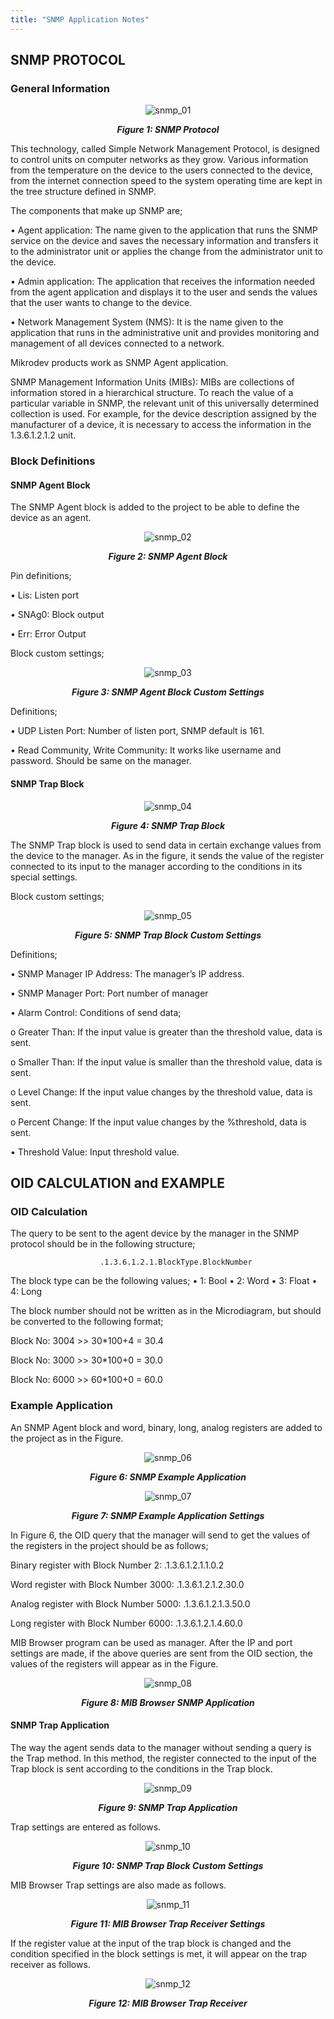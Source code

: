 ```yaml
---
title: "SNMP Application Notes"
---
```


## SNMP PROTOCOL

### General Information

<center>

![snmp_01](/img/snmp_01.png)
***<center>Figure 1: SNMP Protocol</center>***

</center>

This technology, called Simple Network Management Protocol, is designed to control units on computer networks as they grow. Various information from the temperature on the device to the users connected to the device, from the internet connection speed to the system operating time are kept in the tree structure defined in SNMP.

The components that make up SNMP are;

•	Agent application: The name given to the application that runs the SNMP service on the device and saves the necessary information and transfers it to the administrator unit or applies the change from the administrator unit to the device.

•	Admin application: The application that receives the information needed from the agent application and displays it to the user and sends the values that the user wants to change to the device.

•	Network Management System (NMS): It is the name given to the application that runs in the administrative unit and provides monitoring and management of all devices connected to a network.

Mikrodev products work as SNMP Agent application.

SNMP Management Information Units (MIBs): MIBs are collections of information stored in a hierarchical structure. To reach the value of a particular variable in SNMP, the relevant unit of this universally determined collection is used. For example, for the device description assigned by the manufacturer of a device, it is necessary to access the information in the 1.3.6.1.2.1.2 unit.

### Block Definitions

#### SNMP Agent Block 

The SNMP Agent block is added to the project to be able to define the device as an agent.

<center>

![snmp_02](/img/snmp_02.png)
***<center>Figure 2: SNMP Agent Block</center>***

</center>

Pin definitions;

  •	Lis: Listen port
  
  •	SNAg0: Block output
  
  • Err: Error Output  

Block custom settings;

<center>

![snmp_03](/img/snmp_03.png)
***<center>Figure 3: SNMP Agent Block Custom Settings</center>***

</center>

Definitions;

•	UDP Listen Port: Number of listen port, SNMP default is 161.

•	Read Community, Write Community: It works like username and password. Should be same on the manager.

#### SNMP Trap Block

<center>

![snmp_04](/img/snmp_04.png)
***<center>Figure 4: SNMP Trap Block</center>***

</center>

The SNMP Trap block is used to send data in certain exchange values from the device to the manager. As in the figure, it sends the value of the register connected to its input to the manager according to the conditions in its special settings.

Block custom settings;

<center>

![snmp_05](/img/snmp_05.png)
***<center>Figure 5: SNMP Trap Block Custom Settings</center>***

</center>

Definitions;

•	SNMP Manager IP Address: The manager’s IP address.

•	SNMP Manager Port: Port number of manager

•	Alarm Control: Conditions of send data;

   o	Greater Than: If the input value is greater than the threshold value, data is sent.
   
   o	Smaller Than: If the input value is smaller than the threshold value, data is sent.
   
   o	Level Change: If the input value changes by the threshold value, data is sent.
   
   o	Percent Change: If the input value changes by the %threshold, data is sent.
   
•   Threshold Value: Input threshold value.

## OID CALCULATION and EXAMPLE 

### OID Calculation

The query to be sent to the agent device by the manager in the SNMP protocol should be in the following structure;

                        .1.3.6.1.2.1.BlockType.BlockNumber 


The block type can be the following values;
•	1: Bool
•	2: Word
•	3: Float
•	4: Long

The block number should not be written as in the Microdiagram, but should be converted to the following format;

Block No: 3004 >> 30*100+4 = 30.4 

Block No: 3000 >> 30*100+0 = 30.0
 
Block No: 6000 >> 60*100+0 = 60.0

### Example Application

An SNMP Agent block and word, binary, long, analog registers are added to the project as in the Figure.

<center>

![snmp_06](/img/snmp_06.png)
***<center>Figure 6: SNMP Example Application</center>***

</center>

<center>

![snmp_07](/img/snmp_07.png)
***<center>Figure 7: SNMP Example Application Settings</center>***

</center>

In Figure 6, the OID query that the manager will send to get the values of the registers in the project should be as follows;

Binary register with Block Number 2: .1.3.6.1.2.1.1.0.2 

Word register with Block Number 3000: .1.3.6.1.2.1.2.30.0
 
Analog register with Block Number 5000: .1.3.6.1.2.1.3.50.0
 
Long register with Block Number 6000: .1.3.6.1.2.1.4.60.0

MIB Browser program can be used as manager. After the IP and port settings are made, if the above queries are sent from the OID section, the values of the registers will appear as in the Figure.

<center>

![snmp_08](/img/snmp_08.png)
***<center>Figure 8: MIB Browser SNMP Application</center>***

</center>

#### SNMP Trap Application

The way the agent sends data to the manager without sending a query is the Trap method. In this method, the register connected to the input of the Trap block is sent according to the conditions in the Trap block.

<center>

![snmp_09](/img/snmp_09.png)
***<center>Figure 9: SNMP Trap Application</center>***

</center>

Trap settings are entered as follows.

<center>

![snmp_10](/img/snmp_10.png)
***<center>Figure 10: SNMP Trap Block Custom Settings</center>***

</center>

MIB Browser Trap settings are also made as follows.

<center>

![snmp_11](/img/snmp_11.png)
***<center>Figure 11: MIB Browser Trap Receiver Settings</center>***

</center>

If the register value at the input of the trap block is changed and the condition specified in the block settings is met, it will appear on the trap receiver as follows.

<center>

![snmp_12](/img/snmp_12.png)
***<center>Figure 12: MIB Browser Trap Receiver</center>***

</center>






